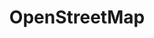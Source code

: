 ---
title: OpenStreetMap
logo: openstreetmap.svg
projectUrl: https://www.openstreetmap.org/about
linkText: "https://www.openstreetmap.org/about"
description: "OpenStreetMap is built by a community of mappers that contribute and maintain data about roads, trails, cafés, railway stations, and much more, all over the world."
context: "OpenStreetMap is built by a community of mappers that contribute and maintain data about roads, trails, cafés, railway stations, and much more, all over the world."
fund: "FOSS Fund #16"
awarded: true
---